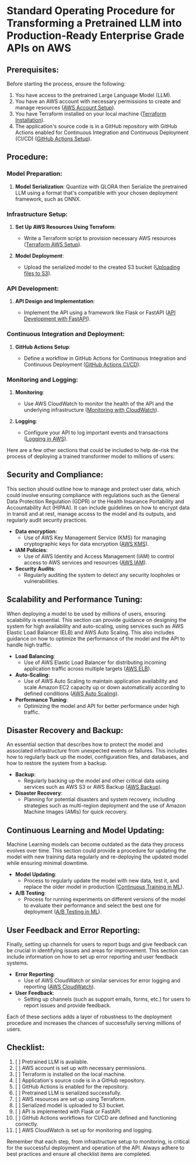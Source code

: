 # Standard Operating Procedure for Transforming a Pretrained LLM into Production-Ready Enterprise Grade APIs on AWS

## Prerequisites:

Before starting the process, ensure the following:

1. You have access to the pretrained Large Language Model (LLM).
2. You have an AWS account with necessary permissions to create and manage resources ([AWS Account Setup](https://aws.amazon.com/premiumsupport/knowledge-center/create-and-activate-aws-account/)).
3. You have Terraform installed on your local machine ([Terraform Installation](https://learn.hashicorp.com/tutorials/terraform/install-cli)).
4. The application's source code is in a GitHub repository with GitHub Actions enabled for Continuous Integration and Continuous Deployment (CI/CD) ([GitHub Actions Setup](https://docs.github.com/en/actions/guides/getting-started-with-github-actions/about-github-actions)).

## Procedure:

### Model Preparation:

1. **Model Serialization**: Quantize with QLORA then Serialize the pretrained LLM using a format that's compatible with your chosen deployment framework, such as ONNX.

### Infrastructure Setup:

1. **Set Up AWS Resources Using Terraform**:

   - Write a Terraform script to provision necessary AWS resources ([Terraform AWS Setup](https://learn.hashicorp.com/tutorials/terraform/aws-build?in=terraform/aws-get-started)).

2. **Model Deployment**:

   - Upload the serialized model to the created S3 bucket ([Uploading files to S3](https://docs.aws.amazon.com/AmazonS3/latest/userguide/upload-objects.html)).

### API Development:

1. **API Design and Implementation**:

   - Implement the API using a framework like Flask or FastAPI ([API Development with FastAPI](https://fastapi.tiangolo.com/tutorial/)).

### Continuous Integration and Deployment:

1. **GitHub Actions Setup**:

   - Define a workflow in GitHub Actions for Continuous Integration and Continuous Deployment ([GitHub Actions CI/CD](https://docs.github.com/en/actions/guides/building-and-testing-python)).

### Monitoring and Logging:

1. **Monitoring**:

   - Use AWS CloudWatch to monitor the health of the API and the underlying infrastructure ([Monitoring with CloudWatch](https://docs.aws.amazon.com/AmazonCloudWatch/latest/monitoring/WhatIsCloudWatch.html)).

2. **Logging**:

   - Configure your API to log important events and transactions ([Logging in AWS](https://docs.aws.amazon.com/AmazonCloudWatch/latest/logs/WhatIsCloudWatchLogs.html)).


Here are a few other sections that could be included to help de-risk the process of deploying a trained transformer model to millions of users:

## Security and Compliance:

This section should outline how to manage and protect user data, which could involve ensuring compliance with regulations such as the General Data Protection Regulation (GDPR) or the Health Insurance Portability and Accountability Act (HIPAA). It can include guidelines on how to encrypt data in transit and at rest, manage access to the model and its outputs, and regularly audit security practices.

- **Data encryption**:
  - Use of AWS Key Management Service (KMS) for managing cryptographic keys for data encryption ([AWS KMS](https://aws.amazon.com/kms/)).
- **IAM Policies**:
  - Use of AWS Identity and Access Management (IAM) to control access to AWS services and resources ([AWS IAM](https://aws.amazon.com/iam/)).
- **Security Audits**:
  - Regularly auditing the system to detect any security loopholes or vulnerabilities.

## Scalability and Performance Tuning:

When deploying a model to be used by millions of users, ensuring scalability is essential. This section can provide guidance on designing the system for high availability and auto-scaling, using services such as AWS Elastic Load Balancer (ELB) and AWS Auto Scaling. This also includes guidance on how to optimize the performance of the model and the API to handle high traffic.

- **Load Balancing**:
  - Use of AWS Elastic Load Balancer for distributing incoming application traffic across multiple targets ([AWS ELB](https://aws.amazon.com/elasticloadbalancing/)).
- **Auto-Scaling**:
  - Use of AWS Auto Scaling to maintain application availability and scale Amazon EC2 capacity up or down automatically according to defined conditions ([AWS Auto Scaling](https://aws.amazon.com/autoscaling/)).
- **Performance Tuning**:
  - Optimizing the model and API for better performance under high traffic.

## Disaster Recovery and Backup:

An essential section that describes how to protect the model and associated infrastructure from unexpected events or failures. This includes how to regularly back up the model, configuration files, and databases, and how to restore the system from a backup.

- **Backup**:
  - Regularly backing up the model and other critical data using services such as AWS S3 or AWS Backup ([AWS Backup](https://aws.amazon.com/backup/)).
- **Disaster Recovery**:
  - Planning for potential disasters and system recovery, including strategies such as multi-region deployment and the use of Amazon Machine Images (AMIs) for quick recovery.

## Continuous Learning and Model Updating:

Machine Learning models can become outdated as the data they process evolves over time. This section could provide a procedure for updating the model with new training data regularly and re-deploying the updated model while ensuring minimal downtime.

- **Model Updating**:
  - Process to regularly update the model with new data, test it, and replace the older model in production ([Continuous Training in ML](https://cloud.google.com/solutions/machine-learning/mlops-continuous-delivery-and-automation-pipelines-in-machine-learning)).
- **A/B Testing**:
  - Process for running experiments on different versions of the model to evaluate their performance and select the best one for deployment ([A/B Testing in ML](https://aws.amazon.com/blogs/machine-learning/run-multiple-model-variants-in-production-using-amazon-sagemaker-multi-model-endpoints/)).

## User Feedback and Error Reporting:

Finally, setting up channels for users to report bugs and give feedback can be crucial in identifying issues and areas for improvement. This section can include information on how to set up error reporting and user feedback systems.

- **Error Reporting**:
  - Use of AWS CloudWatch or similar services for error logging and reporting ([AWS CloudWatch](https://aws.amazon.com/cloudwatch/)).
- **User Feedback**:
  - Setting up channels (such as support emails, forms, etc.) for users to report issues and provide feedback.

Each of these sections adds a layer of robustness to the deployment procedure and increases the chances of successfully serving millions of users.

## Checklist:

1. [ ] Pretrained LLM is available.
2. [ ] AWS account is set up with necessary permissions.
3. [ ] Terraform is installed on the local machine.
4. [ ] Application's source code is in a GitHub repository.
5. [ ] GitHub Actions is enabled for the repository.
6. [ ] Pretrained LLM is serialized successfully.
7. [ ] AWS resources are set up using Terraform.
8. [ ] Serialized model is uploaded to S3 bucket.
9. [ ] API is implemented with Flask or FastAPI.
10. [ ] GitHub Actions workflows for CI/CD are defined and functioning correctly.
11. [ ] AWS CloudWatch is set up for monitoring and logging.

Remember that each step, from infrastructure setup to monitoring, is critical for the successful deployment and operation of the API. Always adhere to best practices and ensure all checklist items are completed.